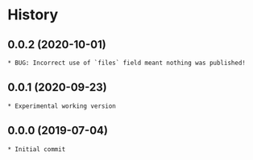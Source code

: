# History

## 0.0.2 (2020-10-01)
    * BUG: Incorrect use of `files` field meant nothing was published!

## 0.0.1 (2020-09-23)
    * Experimental working version

## 0.0.0 (2019-07-04)
    * Initial commit
